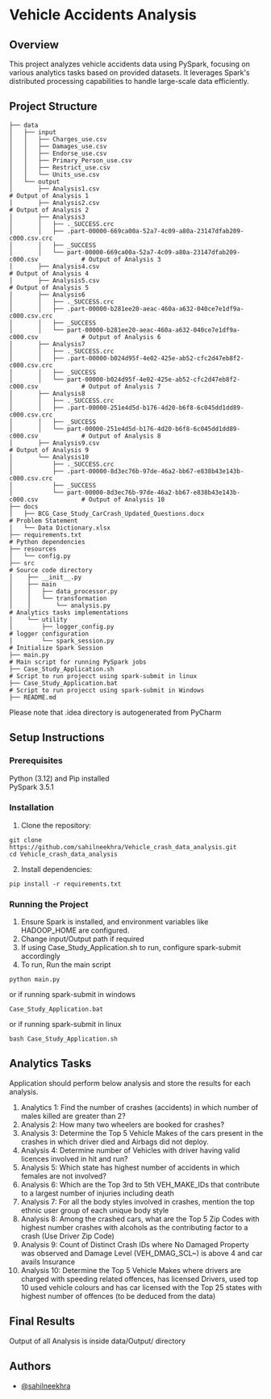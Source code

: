
# Vehicle Accidents Analysis




## Overview
This project analyzes vehicle accidents data using PySpark, focusing on various analytics tasks based on provided datasets. It leverages Spark's distributed processing capabilities to handle large-scale data efficiently.
## Project Structure
```
├── data
│   ├── input                                                                       
│   │   ├── Charges_use.csv
│   │   ├── Damages_use.csv
│   │   ├── Endorse_use.csv
│   │   ├── Primary_Person_use.csv
│   │   ├── Restrict_use.csv
│   │   └── Units_use.csv
│   └── output
│       ├── Analysis1.csv                                                           # Output of Analysis 1
│       ├── Analysis2.csv                                                           # Output of Analysis 2
│       ├── Analysis3
│       │   ├── ._SUCCESS.crc
│       │   ├── .part-00000-669ca00a-52a7-4c09-a80a-23147dfab209-c000.csv.crc
│       │   ├── _SUCCESS
│       │   └── part-00000-669ca00a-52a7-4c09-a80a-23147dfab209-c000.csv            # Output of Analysis 3
│       ├── Analysis4.csv                                                           # Output of Analysis 4
│       ├── Analysis5.csv                                                           # Output of Analysis 5
│       ├── Analysis6
│       │   ├── ._SUCCESS.crc
│       │   ├── .part-00000-b281ee20-aeac-460a-a632-040ce7e1df9a-c000.csv.crc
│       │   ├── _SUCCESS
│       │   └── part-00000-b281ee20-aeac-460a-a632-040ce7e1df9a-c000.csv            # Output of Analysis 6
│       ├── Analysis7
│       │   ├── ._SUCCESS.crc
│       │   ├── .part-00000-b024d95f-4e02-425e-ab52-cfc2d47eb8f2-c000.csv.crc
│       │   ├── _SUCCESS
│       │   └── part-00000-b024d95f-4e02-425e-ab52-cfc2d47eb8f2-c000.csv            # Output of Analysis 7
│       ├── Analysis8
│       │   ├── ._SUCCESS.crc
│       │   ├── .part-00000-251e4d5d-b176-4d20-b6f8-6c045dd1dd89-c000.csv.crc
│       │   ├── _SUCCESS
│       │   └── part-00000-251e4d5d-b176-4d20-b6f8-6c045dd1dd89-c000.csv            # Output of Analysis 8
│       ├── Analysis9.csv                                                           # Output of Analysis 9
│       └── Analysis10
│           ├── ._SUCCESS.crc
│           ├── .part-00000-8d3ec76b-97de-46a2-bb67-e838b43e143b-c000.csv.crc
│           ├── _SUCCESS
│           └── part-00000-8d3ec76b-97de-46a2-bb67-e838b43e143b-c000.csv            # Output of Analysis 10
├── docs
│   ├── BCG_Case_Study_CarCrash_Updated_Questions.docx                              # Problem Statement
│   └── Data Dictionary.xlsx                                                        
├── requirements.txt                                                                # Python dependencies
├── resources
│   └── config.py
├── src                                                                             # Source code directory
│    ├── __init__.py
│    ├── main
│    │   ├── data_processor.py
│    │   └── transformation
│    │       └── analysis.py                                                        # Analytics tasks implementations
│    └── utility
│        ├── logger_config.py                                                       # logger configuration
│        └── spark_session.py                                                       # Initialize Spark Session
├── main.py                                                                         # Main script for running PySpark jobs 
├── Case_Study_Application.sh                                                       # Script to run projecct using spark-submit in linux 
├── Case_Study_Application.bat                                                      # Script to run projecct using spark-submit in Windows
├── README.md
```
Please note that .idea directory is autogenerated from PyCharm

## Setup Instructions
### Prerequisites
Python (3.12) and Pip installed\
PySpark 3.5.1

### Installation
1. Clone the repository:
```
git clone https://github.com/sahilneekhra/Vehicle_crash_data_analysis.git
cd Vehicle_crash_data_analysis
```
2. Install dependencies:
```
pip install -r requirements.txt
```

### Running the Project
1. Ensure Spark is installed, and environment variables like HADOOP_HOME are configured.
2. Change input/Output path if required
3. If using Case_Study_Application.sh to run, configure spark-submit accordingly
4. To run, Run the main script 
```
python main.py
```
or if running spark-submit in windows
```
Case_Study_Application.bat
```
or if running spark-submit in linux
```
bash Case_Study_Application.sh
```

## Analytics Tasks
Application should perform below analysis and store the results for each analysis.
1.	Analytics 1: Find the number of crashes (accidents) in which number of males killed are greater than 2?
2.	Analysis 2: How many two wheelers are booked for crashes? 
3.	Analysis 3: Determine the Top 5 Vehicle Makes of the cars present in the crashes in which driver died and Airbags did not deploy.
4.	Analysis 4: Determine number of Vehicles with driver having valid licences involved in hit and run? 
5.	Analysis 5: Which state has highest number of accidents in which females are not involved? 
6.	Analysis 6: Which are the Top 3rd to 5th VEH_MAKE_IDs that contribute to a largest number of injuries including death
7.	Analysis 7: For all the body styles involved in crashes, mention the top ethnic user group of each unique body style  
8.	Analysis 8: Among the crashed cars, what are the Top 5 Zip Codes with highest number crashes with alcohols as the contributing factor to a crash (Use Driver Zip Code)
9.	Analysis 9: Count of Distinct Crash IDs where No Damaged Property was observed and Damage Level (VEH_DMAG_SCL~) is above 4 and car avails Insurance
10.	Analysis 10: Determine the Top 5 Vehicle Makes where drivers are charged with speeding related offences, has licensed Drivers, used top 10 used vehicle colours and has car licensed with the Top 25 states with highest number of offences (to be deduced from the data)

## Final Results
Output of all Analysis is inside data/Output/ directory


## Authors

- [@sahilneekhra](https://github.com/sahilneekhra)

